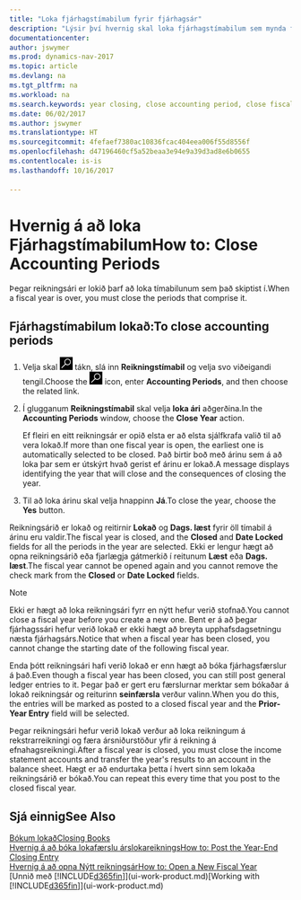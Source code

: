 ```yaml
---
title: "Loka fjárhagstímabilum fyrir fjárhagsár"
description: "Lýsir því hvernig skal loka fjárhagstímabilum sem mynda fjárhagsárið."
documentationcenter: 
author: jswymer
ms.prod: dynamics-nav-2017
ms.topic: article
ms.devlang: na
ms.tgt_pltfrm: na
ms.workload: na
ms.search.keywords: year closing, close accounting period, close fiscal year, bank account detailed trial balance
ms.date: 06/02/2017
ms.author: jswymer
ms.translationtype: HT
ms.sourcegitcommit: 4fefaef7380ac10836fcac404eea006f55d8556f
ms.openlocfilehash: d47196460cf5a52beaa3e94e9a39d3ad8e6b0655
ms.contentlocale: is-is
ms.lasthandoff: 10/16/2017

---
```

# <a name="how-to-close-accounting-periods"></a><span data-ttu-id="b6842-103">Hvernig á að loka Fjárhagstímabilum</span><span class="sxs-lookup"><span data-stu-id="b6842-103">How to: Close Accounting Periods</span></span>
<span data-ttu-id="b6842-104">Þegar reikningsári er lokið þarf að loka tímabilunum sem það skiptist í.</span><span class="sxs-lookup"><span data-stu-id="b6842-104">When a fiscal year is over, you must close the periods that comprise it.</span></span>

## <a name="to-close-accounting-periods"></a><span data-ttu-id="b6842-105">Fjárhagstímabilum lokað:</span><span class="sxs-lookup"><span data-stu-id="b6842-105">To close accounting periods</span></span>
1. <span data-ttu-id="b6842-106">Velja skal ![Leit að síðu eða skýrslu](media/ui-search/search_small.png "Leit að síðu eða skýrslu táknið") tákn, slá inn **Reikningstímabil** og velja svo viðeigandi tengil.</span><span class="sxs-lookup"><span data-stu-id="b6842-106">Choose the ![Search for Page or Report](media/ui-search/search_small.png "Search for Page or Report icon") icon, enter **Accounting Periods**, and then choose the related link.</span></span>
2. <span data-ttu-id="b6842-107">Í glugganum **Reikningstímabil** skal velja **loka ári** aðgerðina.</span><span class="sxs-lookup"><span data-stu-id="b6842-107">In the **Accounting Periods** window, choose the **Close Year** action.</span></span>

    <span data-ttu-id="b6842-108">Ef fleiri en eitt reikningsár er opið elsta er að elsta sjálfkrafa valið til að vera lokað.</span><span class="sxs-lookup"><span data-stu-id="b6842-108">If more than one fiscal year is open, the earliest one is automatically selected to be closed.</span></span> <span data-ttu-id="b6842-109">Það birtir boð með árinu sem á að loka þar sem er útskýrt hvað gerist ef árinu er lokað.</span><span class="sxs-lookup"><span data-stu-id="b6842-109">A message displays identifying the year that will close and the consequences of closing the year.</span></span>
3. <span data-ttu-id="b6842-110">Til að loka árinu skal velja hnappinn **Já**.</span><span class="sxs-lookup"><span data-stu-id="b6842-110">To close the year, choose the **Yes** button.</span></span>

<span data-ttu-id="b6842-111">Reikningsárið er lokað og reitirnir **Lokað** og **Dags. læst** fyrir öll tímabil á árinu eru valdir.</span><span class="sxs-lookup"><span data-stu-id="b6842-111">The fiscal year is closed, and the **Closed** and **Date Locked** fields for all the periods in the year are selected.</span></span> <span data-ttu-id="b6842-112">Ekki er lengur hægt að opna reikningsárið eða fjarlægja gátmerkið í reitunum **Læst** eða **Dags. læst**.</span><span class="sxs-lookup"><span data-stu-id="b6842-112">The fiscal year cannot be opened again and you cannot remove the check mark from the **Closed** or **Date Locked** fields.</span></span>

> [!NOTE]  
>   <span data-ttu-id="b6842-113">Ekki er hægt að loka reikningsári fyrr en nýtt hefur verið stofnað.</span><span class="sxs-lookup"><span data-stu-id="b6842-113">You cannot close a fiscal year before you create a new one.</span></span> <span data-ttu-id="b6842-114">Bent er á að þegar fjárhagssári hefur verið lokað er ekki hægt að breyta upphafsdagsetningu næsta fjárhagsárs.</span><span class="sxs-lookup"><span data-stu-id="b6842-114">Notice that when a fiscal year has been closed, you cannot change the starting date of the following fiscal year.</span></span>

<span data-ttu-id="b6842-115">Enda þótt reikningsári hafi verið lokað er enn hægt að bóka fjárhagsfærslur á það.</span><span class="sxs-lookup"><span data-stu-id="b6842-115">Even though a fiscal year has been closed, you can still post general ledger entries to it.</span></span> <span data-ttu-id="b6842-116">Þegar það er gert eru færslurnar merktar sem bókaðar á lokað reikningsár og reiturinn **seinfærsla** verður valinn.</span><span class="sxs-lookup"><span data-stu-id="b6842-116">When you do this, the entries will be marked as posted to a closed fiscal year and the **Prior-Year Entry** field will be selected.</span></span>

<span data-ttu-id="b6842-117">Þegar reikningsári hefur verið lokað verður að loka reikningum á rekstrarreikningi og færa ársniðurstöður yfir á reikning á efnahagsreikningi.</span><span class="sxs-lookup"><span data-stu-id="b6842-117">After a fiscal year is closed, you must close the income statement accounts and transfer the year's results to an account in the balance sheet.</span></span> <span data-ttu-id="b6842-118">Hægt er að endurtaka þetta í hvert sinn sem lokaða reikningsárið er bókað.</span><span class="sxs-lookup"><span data-stu-id="b6842-118">You can repeat this every time that you post to the closed fiscal year.</span></span>

## <a name="see-also"></a><span data-ttu-id="b6842-119">Sjá einnig</span><span class="sxs-lookup"><span data-stu-id="b6842-119">See Also</span></span>
[<span data-ttu-id="b6842-120">Bókum lokað</span><span class="sxs-lookup"><span data-stu-id="b6842-120">Closing Books</span></span>](year-close-books.md)  
[<span data-ttu-id="b6842-121">Hvernig á að bóka lokafærslu árslokareiknings</span><span class="sxs-lookup"><span data-stu-id="b6842-121">How to: Post the Year-End Closing Entry</span></span>](year-how-post-year-end-close-entry.md)  
[<span data-ttu-id="b6842-122">Hvernig á að opna Nýtt reikningsár</span><span class="sxs-lookup"><span data-stu-id="b6842-122">How to: Open a New Fiscal Year</span></span>](finance-how-open-new-fiscal-year.md)  
<span data-ttu-id="b6842-123">[Unnið með [!INCLUDE[d365fin](includes/d365fin_md.md)]](ui-work-product.md)</span><span class="sxs-lookup"><span data-stu-id="b6842-123">[Working with [!INCLUDE[d365fin](includes/d365fin_md.md)]](ui-work-product.md)</span></span>

